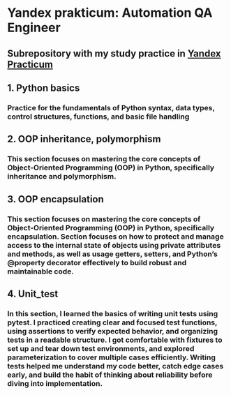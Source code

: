 # Yandex prakticum: Automation QA Engineer

## Subrepository with my study practice in [Yandex Practicum](https://practicum.yandex.ru/qa-automation-engineer-python)

## 1. Python basics
###  Practice for the fundamentals of Python syntax, data types, control structures, functions, and basic file handling

## 2. OOP inheritance, polymorphism
### This section focuses on mastering the core concepts of Object-Oriented Programming (OOP) in Python, specifically inheritance and polymorphism. 

## 3. OOP encapsulation
### This section focuses on mastering the core concepts of Object-Oriented Programming (OOP) in Python, specifically encapsulation. Section focuses on how to protect and manage access to the internal state of objects using private attributes and methods, as well as  usage getters, setters, and Python’s @property decorator effectively to build robust and maintainable code.

## 4. Unit_test
### In this section, I learned the basics of writing unit tests using pytest. I practiced creating clear and focused test functions, using assertions to verify expected behavior, and organizing tests in a readable structure. I got comfortable with fixtures to set up and tear down test environments, and explored parameterization to cover multiple cases efficiently. Writing tests helped me understand my code better, catch edge cases early, and build the habit of thinking about reliability before diving into implementation.
